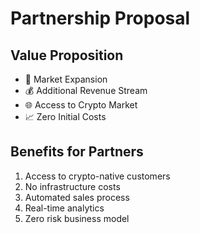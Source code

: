 # Partnership Proposal

## Value Proposition
- 🎯 Market Expansion
- 💰 Additional Revenue Stream
- 🌐 Access to Crypto Market
- 📈 Zero Initial Costs

## Benefits for Partners
1. Access to crypto-native customers
2. No infrastructure costs
3. Automated sales process
4. Real-time analytics
5. Zero risk business model